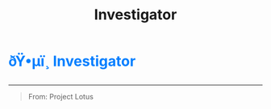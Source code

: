 ﻿---
lang: en-US
title: Investigator
prev:
next:
---

# <font color=#007FFF>ðŸ•µï¸ <b>Investigator</b></font> <Badge text="Support" type="tip" vertical="middle"/>
---

> From: Project Lotus
